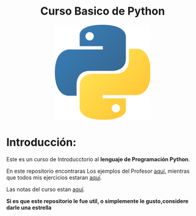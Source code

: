 <div align="center"> <h1>Curso Basico de Python</h1></div>

<div align="center"> <img src="https://raw.githubusercontent.com/EliazBobadilla/POO-y-Algoritmos-con-Python/main/Notas/src/python.png" width="250"> </div>

# Introducción:

Este es un curso de Introducctorio al **lenguaje de Programación Python**.

En este repositorio encontraras Los ejemplos del Profesor [aquí](./EjerciciosDelProfesor), mientras que todos mis ejercicios estaran [aquí](./Desarrollo).

Las notas del curso estan [aquí](./NOTAS.md).

**Si es que este repositorio le fue util, o simplemente le gusto,considere darle una estrella**
